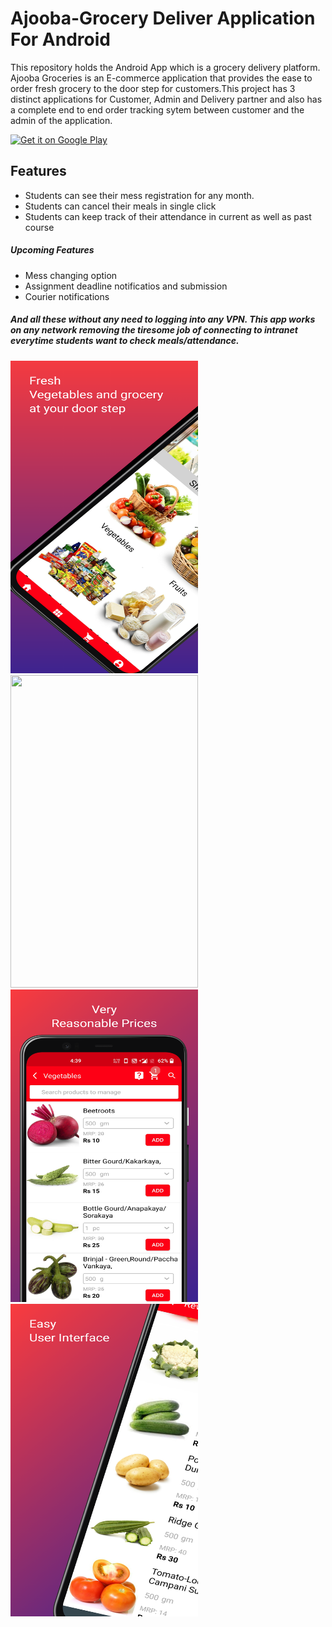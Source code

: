 # Ajooba-Grocery Deliver Application For Android

<p>This repository holds the Android App which is a grocery delivery platform. Ajooba Groceries is an E-commerce application that provides the ease to order fresh grocery to the door step for customers.This project has 3 distinct applications for Customer, Admin and Delivery partner and also has a complete end to end order tracking sytem between customer and the admin of the application.</p>

<a href='https://play.google.com/store/apps/details?id=com.ajoobashop.ajooba&hl=en_IN&gl=US'><img alt='Get it on Google Play' src='https://play.google.com/intl/en_us/badges/images/generic/en_badge_web_generic.png' height = "100" widht = "200"/></a>

## Features
- Students can see their mess registration for any month.
- Students can cancel their meals in single click
- Students can keep track of their attendance in current as well as past course

##### Upcoming Features
- Mess changing option
- Assignment deadline notificatios and submission
- Courier notifications

##### And all these without any need to logging into any VPN. This app works on any network removing the tiresome job of connecting to intranet everytime students want to check meals/attendance.

<img src="ScreenShots/Google Pixel 4 XL Screenshot 0.png" height="500" width="300"> 
<img src="ScreenShots/Google Pixel 4 XL Screenshot 1..png" height="500" width="300"> 
<img src="ScreenShots/Google Pixel 4 XL Screenshot 2.png" height="500" width="300"> 
<img src="ScreenShots/Google Pixel 4 XL Screenshot 3.png" height="500" width="300"> 

